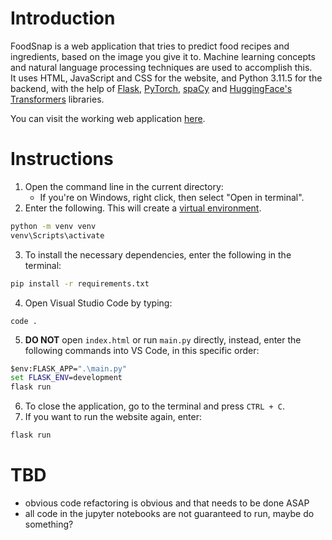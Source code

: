 # Introduction
FoodSnap is a web application that tries to predict food recipes and ingredients, based on the image you give it to. Machine learning concepts and natural language processing techniques are used to accomplish this.  
It uses HTML, JavaScript and CSS for the website, and Python 3.11.5 for the backend, with the help of [Flask](https://flask.palletsprojects.com/en/3.0.x), [PyTorch](https://pytorch.org), [spaCy](https://spacy.io) and [HuggingFace's Transformers](https://huggingface.co/docs/transformers) libraries.  

You can visit the working web application [here](https://tinyurl.com/foodsnap2023).
# Instructions
1. Open the command line in the current directory:
	- If you're on Windows, right click, then select "Open in terminal".
2. Enter the following. This will create a [virtual environment](https://docs.python.org/3/library/venv.html).
```bat
python -m venv venv
venv\Scripts\activate
```
3. To install the necessary dependencies, enter the following in the terminal:
```bat
pip install -r requirements.txt
```
4. Open Visual Studio Code by typing:
```
code .
```
5. **DO NOT** open `index.html` or run `main.py` directly, instead, enter the following commands into VS Code, in this specific order:
```bat
$env:FLASK_APP=".\main.py"
set FLASK_ENV=development
flask run
```
6. To close the application, go to the terminal and press `CTRL + C`.
7. If you want to run the website again, enter:
```bat
flask run
```
# TBD
* obvious code refactoring is obvious and that needs to be done ASAP
* all code in the jupyter notebooks are not guaranteed to run, maybe do something?